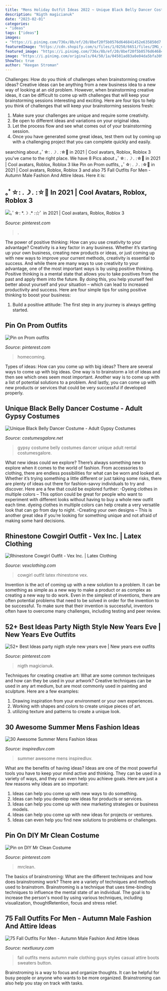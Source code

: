 ```yaml
---
title: "Mens Holiday Outfit Ideas 2022 ~ Unique Black Belly Dancer Costume"
description: "Nigth magicianuk"
date: "2023-02-01"
categories:
- "ideas"
tags: ["ideas"]
images:
- "https://i.pinimg.com/736x/8b/ef/20/8bef20f5b0576d646841452e635850d7.jpg"
featuredImage: "https://cdn.shopify.com/s/files/1/0250/6651/files/IMG_4137_1024x1024.jpg?v=1533754682"
featured_image: "https://i.pinimg.com/736x/8b/ef/20/8bef20f5b0576d646841452e635850d7.jpg"
image: "https://i.pinimg.com/originals/04/50/1a/04501ad83a0e04da5bfa3098eb0861e2.jpg"
ShowToc: true
author: "Keegan Stroman"
---
```



Challenges: How do you think of challenges when brainstorming creative ideas?
Creative ideas can be anything from a new business idea to a new way of looking at an old problem. However, when brainstorming creative ideas, it can be difficult to come up with challenges that will keep your brainstorming sessions interesting and exciting. Here are four tips to help you think of challenges that will keep your brainstorming sessions fresh: 
1) Make sure your challenges are unique and require some creativity.
2) Be open to different ideas and variations on your original idea.
3) Let the process flow and see what comes out of your brainstorming session.
4) Once you have generated some great ideas, test them out by coming up with a challenging project that you can complete quickly and easily.

	

		
searching about ｡ﾟ☆: *.☽ .* :☆ﾟ in 2021 | Cool avatars, Roblox, Roblox 3 you've came to the right place. We have 8 Pics about ｡ﾟ☆: *.☽ .* :☆ﾟ in 2021 | Cool avatars, Roblox, Roblox 3 like Pin on Prom outfits, ｡ﾟ☆: *.☽ .* :☆ﾟ in 2021 | Cool avatars, Roblox, Roblox 3 and also 75 Fall Outfits For Men - Autumn Male Fashion And Attire Ideas. Here it is:
		
    
## ｡ﾟ☆: *.☽ .* :☆ﾟ In 2021 | Cool Avatars, Roblox, Roblox 3

<img loading=lazy src="https://i.pinimg.com/736x/8b/ef/20/8bef20f5b0576d646841452e635850d7.jpg" onerror="this.onerror=null;this.src='https://tse3.mm.bing.net/th?id=OIP.lvCiernJ0aB3D9NydBngXwHaLK&amp;pid=15.1';" alt="｡ﾟ☆: *.☽ .* :☆ﾟ in 2021 | Cool avatars, Roblox, Roblox 3">

_Source: pinterest.com_

>. 

	

The power of positive thinking: How can you use creativity to your advantage?
Creativity is a key factor in any business. Whether it’s starting up your own business, creating new products or ideas, or just coming up with new ways to improve your current methods, creativity is essential to success. And while there are many ways to use creativity to your advantage, one of the most important ways is by using positive thinking.
Positive thinking is a mental state that allows you to take positives from the past and apply them into the future. By doing this, you help yourself feel better about yourself and your situation – which can lead to increased productivity and success. Here are four simple tips for using positive thinking to boost your business: 

1) Build a positive attitude: The first step in any journey is always getting started.

    
## Pin On Prom Outfits

<img loading=lazy src="https://i.pinimg.com/originals/04/50/1a/04501ad83a0e04da5bfa3098eb0861e2.jpg" onerror="this.onerror=null;this.src='https://tse2.mm.bing.net/th?id=OIP.NfRQTvjo2TqMOFMPhzFhugHaNW&amp;pid=15.1';" alt="Pin on Prom outfits">

_Source: pinterest.com_

>homecoming. 

	

Types of ideas: How can you come up with big ideas?
There are several ways to come up with big ideas. One way is to brainstorm a lot of ideas and then see which ones seem most important. Another way is to come up with a list of potential solutions to a problem. And lastly, you can come up with new products or services that could be very successful if developed properly.

    
## Unique Black Belly Dancer Costume - Adult Gypsy Costumes

<img loading=lazy src="http://images.costumesgalore.net/products/717/1-1/adult-black-gypsy-costume.jpg" onerror="this.onerror=null;this.src='https://tse4.mm.bing.net/th?id=OIP.0Ctf7_8shUMrk901UurzIgHaKl&amp;pid=15.1';" alt="Unique Black Belly Dancer Costume - Adult Gypsy Costumes">

_Source: costumesgalore.net_

>gypsy costume belly costumes dancer unique adult rental costumesgalore. 

	

What new ideas could we explore?
There’s always something new to explore when it comes to the world of fashion. From accessories to clothing, there are endless possibilities for what can be worn and looked at. Whether it’s trying something a little different or just taking some risks, there are plenty of ideas out there for fashion-savvy individuals to try and discover. Here are a few that could be explored further: 
-Dyeing clothes in multiple colors – This option could be great for people who want to experiment with different looks without having to buy a whole new outfit each time. dyeing clothes in multiple colors can help create a very versatile look that can go from day to night. 
-Creating your own designs – This is another great idea if you’re looking for something unique and not afraid of making some hard decisions.

    
## Rhinestone Cowgirl Outfit - Vex Inc. | Latex Clothing

<img loading=lazy src="https://cdn.shopify.com/s/files/1/0250/6651/files/IMG_4137_1024x1024.jpg?v=1533754682" onerror="this.onerror=null;this.src='https://tse4.mm.bing.net/th?id=OIP.6QLb3vuz_bbS_z6Hb5n22QHaJ4&amp;pid=15.1';" alt="Rhinestone Cowgirl Outfit - Vex Inc. | Latex Clothing">

_Source: vexclothing.com_

>cowgirl outfit latex rhinestone vex. 

	

Invention is the act of coming up with a new solution to a problem. It can be something as simple as a new way to make a product or as complex as creating a new way to do work. Even in the simplest of inventions, there are often potential problems that need to be solved in order for the invention to be successful. To make sure that their invention is successful, inventors often have to overcome many challenges, including testing and peer review.

    
## 52+ Best Ideas Party Nigth Style New Years Eve | New Years Eve Outfits

<img loading=lazy src="https://i.pinimg.com/originals/9c/d5/d7/9cd5d772531f1aa342539ef7db6c61ae.jpg" onerror="this.onerror=null;this.src='https://tse1.mm.bing.net/th?id=OIP.Sp4w12Nx5t58BxgZ9oKvuwAAAA&amp;pid=15.1';" alt="52+ Best Ideas party nigth style new years eve | New years eve outfits">

_Source: pinterest.com_

>nigth magicianuk. 

	

Techniques for creating creative art: What are some common techniques and how can they be used in your artwork?
Creative techniques can be used in any art medium, but are most commonly used in painting and sculpture. Here are a few examples:
1. Drawing inspiration from your environment or your own experiences.
2. Working with shapes and colors to create unique pieces of art.
3. utilizing texture and patterns to create a unique look.

    
## 30 Awesome Summer Mens Fashion Ideas

<img loading=lazy src="http://www.inspiredluv.com/wp-content/uploads/2017/11/Awesome-Summer-Mens-Fashion-Ideas-inspiredluv-13.jpg" onerror="this.onerror=null;this.src='https://tse4.mm.bing.net/th?id=OIP.TtFI7QEVbPxBkk043BbCRQHaM4&amp;pid=15.1';" alt="30 Awesome Summer Mens Fashion Ideas">

_Source: inspiredluv.com_

>summer awesome mens inspiredluv. 

	

What are the benefits of having ideas?
Ideas are one of the most powerful tools you have to keep your mind active and thinking. They can be used in a variety of ways, and they can even help you achieve goals. Here are just a few reasons why ideas are so important: 
1. Ideas can help you come up with new ways to do something.
2. Ideas can help you develop new ideas for products or services. 
3. Ideas can help you come up with new marketing strategies or business models. 
4. Ideas can help you come up with new ideas for projects or ventures. 
5. Ideas can even help you find new solutions to problems or challenges.

    
## Pin On DIY Mr Clean Costume

<img loading=lazy src="https://i.pinimg.com/736x/36/01/1c/36011ce352cdb53cb48d5bb2430bf9b3.jpg" onerror="this.onerror=null;this.src='https://tse3.mm.bing.net/th?id=OIP.Wws72jhyY-E2S2eD5JOJvQHaJQ&amp;pid=15.1';" alt="Pin on DIY Mr Clean Costume">

_Source: pinterest.com_

>mrclean. 

	

The basics of brainstroming: What are the different techniques and how does brainstroming work?
There are a variety of techniques and methods used to brainstrom. Brainstroming is a technique that uses time-binding techniques to influence the mental state of an individual. The goal is to increase the person's mood by using various techniques, including visualization, thoughtRetention, focus and stress relief.

    
## 75 Fall Outfits For Men - Autumn Male Fashion And Attire Ideas

<img loading=lazy src="http://nextluxury.com/wp-content/uploads/mens-clothing-fall-outfits-styles.jpg" onerror="this.onerror=null;this.src='https://tse2.mm.bing.net/th?id=OIP.tXz3dVDtbynsAouPxxlT3AAAAA&amp;pid=15.1';" alt="75 Fall Outfits For Men - Autumn Male Fashion And Attire Ideas">

_Source: nextluxury.com_

>fall outfits mens autumn male clothing guys styles casual attire boots sweaters button. 

	

Brainstroming is a way to focus and organize thoughts. It can be helpful for busy people or anyone who wants to be more organized. Brainstroming can also help you stay on track with tasks.

